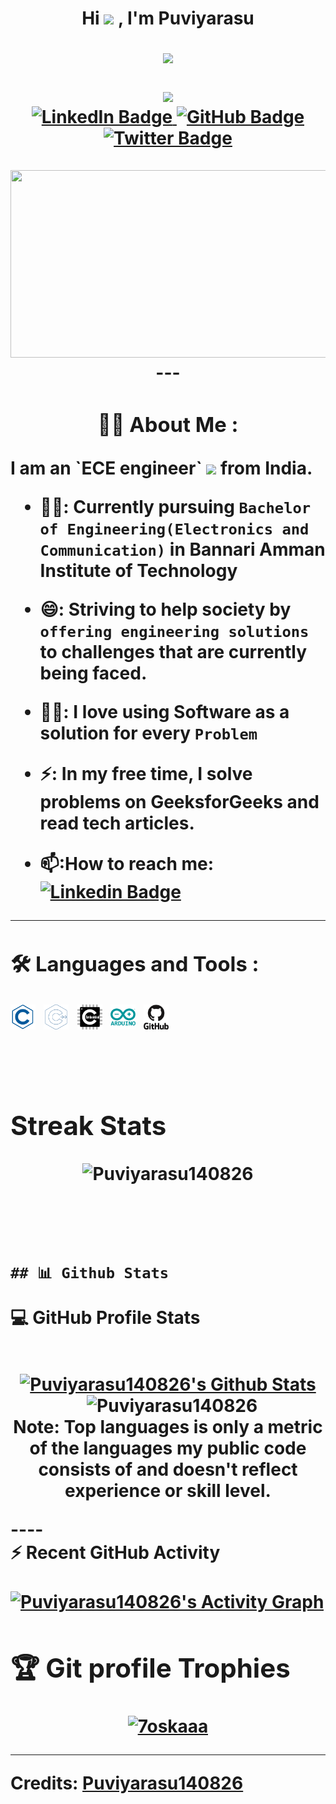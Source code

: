 <h1 align="center">
  Hi
  <img src="https://media.giphy.com/media/hvRJCLFzcasrR4ia7z/giphy.gif" width="30px"/>
  , I'm Puviyarasu
  
  
  <p align="center">
  <a href="https://github.com/DenverCoder1/readme-typing-svg"><img src="https://readme-typing-svg.herokuapp.com?lines=Electronics+and+Communication+Engineer;Circuit+Designer;Competitive+Programmer;Always%20learning%20new%20things&center=true&width=500&height=50"></a>
</p>
  
  
<div id="header" align="center">
  <img src="https://media.giphy.com/media/jdPMeyv9rn0hZHh8n9/giphy.gif" width="200"/>
</div>

<div id="badges"align="center">
  <a href="https://www.linkedin.com/in/puviyarasu-sakthivel-68694a226/">
    <img src="https://img.shields.io/badge/LinkedIn-blue?style=for-the-badge&logo=linkedin&logoColor=white" alt="LinkedIn Badge"/>
  </a>
  <a href="https://github.com/Puviyarasu140826">
    <img src="https://img.shields.io/badge/GitHub-black?style=for-the-badge&logo=GitHub&logoColor=white" alt="GitHub Badge"/>
  </a>
  <a href="https://twitter.com/PuviyarasuSakt1">
    <img src="https://img.shields.io/badge/Twitter-blue?style=for-the-badge&logo=twitter&logoColor=white" alt="Twitter Badge"/>
  </a>
<div id="badges"align="center">
<img src="https://komarev.com/ghpvc/?username=Puviyarasu140826&style=flat-square&color=blue" alt=""/>
<div align="center">
  <img src="https://media.giphy.com/media/dWesBcTLavkZuG35MI/giphy.gif" width="600" height="300"/>
</div>
  ---

### 👨‍🎓 About Me :
  <div align="left">
I am an `ECE engineer` <img src="https://media.giphy.com/media/XZcwMvQLRf9aXRa3qW/giphy.gif" width="30"> from India.

- 🧑‍🎓: Currently pursuing `Bachelor of Engineering(Electronics and Communication)` in Bannari Amman Institute of Technology

- 😄:  Striving to help society by `offering engineering solutions` to challenges that are currently being faced.
    
- 👨‍💻: I love using Software as a solution for every `Problem`

- ⚡: In my free time, I solve problems on GeeksforGeeks and read tech articles.

- 📫:How to reach me: [![Linkedin Badge](https://img.shields.io/badge/-Puvi-blue?style=flat&logo=Linkedin&logoColor=white)](https://www.linkedin.com/in/puviyarasu-sakthivel-68694a226/)
    
---

### :hammer_and_wrench: Languages and Tools :
  <img src="https://github.com/devicons/devicon/blob/master/icons/c/c-line.svg" title="C" alt="C" width="40" height="40"/>&nbsp;
  <img src="https://github.com/devicons/devicon/blob/master/icons/cplusplus/cplusplus-line.svg" title="C++" alt="C++" width="40" height="40"/>&nbsp;
  <img src="https://github.com/devicons/devicon/blob/master/icons/embeddedc/embeddedc-original-wordmark.svg" title="Embedded C" alt="C" width="40" height="40"/>&nbsp;
  <img src="https://github.com/devicons/devicon/blob/master/icons/arduino/arduino-original-wordmark.svg" title="Arduino" alt="Arduino" width="40" height="40"/>&nbsp;
  <img src="https://github.com/devicons/devicon/blob/master/icons/github/github-original-wordmark.svg" title="GitHub" alt="GitHub" width="40" height="40"/>&nbsp;
  
  
  <br>

## Streak Stats
<p align="center"><img src="https://github-readme-streak-stats.herokuapp.com/?user=Puviyarasu140826&theme=algolia" alt="Puviyarasu140826" /></p>

<br>
<br>
    
    ## 📊 Github Stats



  <summary><b>💻 GitHub Profile Stats</b></summary>
  <br/>
  <p align="center">
    <a href="https://github.com/anuraghazra/github-readme-stats"><img alt="Puviyarasu140826's Github Stats" src="https://github-readme-stats.vercel.app/api?username=Puviyarasu140826&show_icons=true&count_private=true&theme=algolia" height="192px"/></a>
<br/>
  &nbsp;
	  <img src="https://github-readme-stats.vercel.app/api/top-langs?username=Puviyarasu140826&langs_count=10&show_icons=true&locale=en&layout=compact&theme=algolia" alt="Puviyarasu140826" height="192px"/>
  <br/>
  <b>Note:</b> Top languages is only a metric of the languages my public code consists of and doesn't reflect experience or skill level.
  </p>
    ----

  <summary><b>⚡ Recent GitHub Activity</b></summary>
  <br/>
   <a href="https://github.com/7oSkaaa"><img alt="Puviyarasu140826's Activity Graph" src="https://activity-graph.herokuapp.com/graph?username=Puviyarasu140826&custom_title=Puviyarasu140826's%20Contribution%20Graph&theme=react-dark" /></a>
  <br/>


## :trophy: Git profile Trophies

<p align="center"> <a href="https://github.com/ryo-ma/github-profile-trophy"><img src="https://github-profile-trophy.vercel.app/?username=Puviyarasu140826&layout=compact&theme=algolia" alt="7oskaaa" /></a> </p>

-----
Credits: [Puviyarasu140826](https://github.com/Puviyarasu140826)
